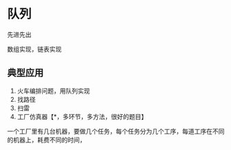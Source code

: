 # 队列

先进先出

数组实现，链表实现

## 典型应用

1. 火车编排问题，用队列实现
2. 找路径
3. 扫雷
4. 工厂仿真器【*，多环节，多方法，很好的题目】

一个工厂里有几台机器，要做几个任务，每个任务分为几个工序，每道工序在不同的机器上，耗费不同的时间，